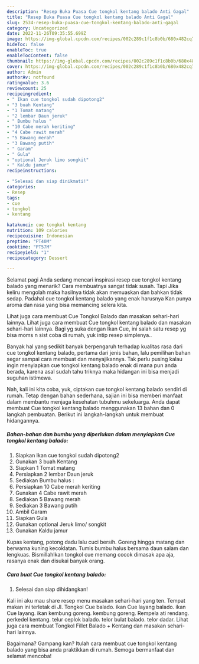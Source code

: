 ```yaml
---
description: "Resep Buka Puasa Cue tongkol kentang balado Anti Gagal"
title: "Resep Buka Puasa Cue tongkol kentang balado Anti Gagal"
slug: 2534-resep-buka-puasa-cue-tongkol-kentang-balado-anti-gagal
category: Uncategorized
date: 2022-11-26T09:35:55.699Z
image: https://img-global.cpcdn.com/recipes/002c289c1f1c8b0b/680x482cq70/cue-tongkol-kentang-balado-foto-resep-utama.jpg
hideToc: false
enableToc: true
enableTocContent: false
thumbnail: https://img-global.cpcdn.com/recipes/002c289c1f1c8b0b/680x482cq70/cue-tongkol-kentang-balado-foto-resep-utama.jpg
cover: https://img-global.cpcdn.com/recipes/002c289c1f1c8b0b/680x482cq70/cue-tongkol-kentang-balado-foto-resep-utama.jpg
author: Admin
authorAv: notfound
ratingvalue: 3.6
reviewcount: 25
recipeingredient:
- " Ikan cue tongkol sudah dipotong2"
- "3 buah Kentang"
- "1 Tomat matang"
- "2 lembar Daun jeruk"
- " Bumbu halus "
- "10 Cabe merah keriting"
- "4 Cabe rawit merah"
- "5 Bawang merah"
- "3 Bawang putih"
- " Garam"
- " Gula"
- "optional Jeruk limo songkit"
- " Kaldu jamur"
recipeinstructions:

- "Selesai dan siap dinikmati!"
categories:
- Resep
tags:
- cue
- tongkol
- kentang

katakunci: cue tongkol kentang 
nutrition: 109 calories
recipecuisine: Indonesian
preptime: "PT40M"
cooktime: "PT57M"
recipeyield: "1"
recipecategory: Dessert

---
```



Selamat pagi Anda sedang mencari inspirasi resep cue tongkol kentang balado yang menarik? Cara membuatnya sangat tidak susah. Tapi Jika keliru mengolah maka hasilnya tidak akan memuaskan dan bahkan tidak sedap. Padahal cue tongkol kentang balado yang enak harusnya Kan punya aroma dan rasa yang bisa memancing selera kita.


Lihat juga cara membuat Cue Tongkol Balado dan masakan sehari-hari lainnya. Lihat juga cara membuat Cue tongkol kentang balado dan masakan sehari-hari lainnya. Bagi yg suka dengan Ikan Cue, ini salah satu resep yg bisa moms n sist coba di rumah, yuk intip resep simplenya..

Banyak hal yang sedikit banyak berpengaruh terhadap kualitas rasa dari cue tongkol kentang balado, pertama dari jenis bahan, lalu pemilihan bahan segar sampai cara membuat dan menyajikannya. Tak perlu pusing kalau ingin menyiapkan cue tongkol kentang balado enak di mana pun anda berada, karena asal sudah tahu triknya maka hidangan ini bisa menjadi suguhan istimewa.


Nah, kali ini kita coba, yuk, ciptakan cue tongkol kentang balado sendiri di rumah. Tetap dengan bahan sederhana, sajian ini bisa memberi manfaat dalam membantu menjaga kesehatan tubuhmu sekeluarga. Anda dapat membuat Cue tongkol kentang balado menggunakan 13 bahan dan 0 langkah pembuatan. Berikut ini langkah-langkah untuk membuat hidangannya.

<!--inarticleads1-->

##### Bahan-bahan dan bumbu yang diperlukan dalam menyiapkan Cue tongkol kentang balado:

1. Siapkan  Ikan cue tongkol sudah dipotong2
1. Gunakan 3 buah Kentang
1. Siapkan 1 Tomat matang
1. Persiapkan 2 lembar Daun jeruk
1. Sediakan  Bumbu halus :
1. Persiapkan 10 Cabe merah keriting
1. Gunakan 4 Cabe rawit merah
1. Sediakan 5 Bawang merah
1. Sediakan 3 Bawang putih
1. Ambil  Garam
1. Siapkan  Gula
1. Gunakan optional Jeruk limo/ songkit
1. Gunakan  Kaldu jamur


Kupas kentang, potong dadu lalu cuci bersih. Goreng hingga matang dan berwarna kuning kecoklatan. Tumis bumbu halus bersama daun salam dan lengkuas. BismillahIkan tongkol cue memang cocok dimasak apa aja, rasanya enak dan disukai banyak orang. 

<!--inarticleads2-->

##### Cara buat Cue tongkol kentang balado:


1. Selesai dan siap dihidangkan!

Kali ini aku mau share resep menu masakan sehari-hari yang ten. Tempat makan ini terletak di Jl. Tongkol Cue balado. ikan Cue layang balado. ikan Cue layang. ikan kembung goreng. kembung goreng. Rempela ati rendang. perkedel kentang. telur ceplok balado. telor bulat balado. telor dadar. Lihat juga cara membuat Tongkol Fillet Balado + Kentang dan masakan sehari-hari lainnya. 

Bagaimana? Gampang kan? Itulah cara membuat cue tongkol kentang balado yang bisa anda praktikkan di rumah. Semoga bermanfaat dan selamat mencoba!
